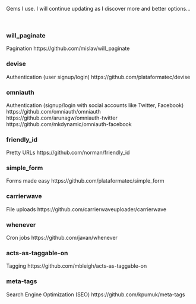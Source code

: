 Gems I use. I will continue updating as I discover more and better options...

<br>

<h3>will_paginate</h3>
Pagination
https://github.com/mislav/will_paginate

<br>

<h3>devise</h3>
Authentication (user signup/login)
https://github.com/plataformatec/devise

<br>

<h3>omniauth</h3>
Authentication (signup/login with social accounts like Twitter, Facebook)
https://github.com/omniauth/omniauth
https://github.com/arunagw/omniauth-twitter
https://github.com/mkdynamic/omniauth-facebook

<br>

<h3>friendly_id</h3>
Pretty URLs
https://github.com/norman/friendly_id

<br>

<h3>simple_form</h3>
Forms made easy
https://github.com/plataformatec/simple_form

<br>

<h3>carrierwave</h3>
File uploads
https://github.com/carrierwaveuploader/carrierwave

<br>

<h3>whenever</h3>
Cron jobs
https://github.com/javan/whenever

<br>

<h3>acts-as-taggable-on</h3>
Tagging
https://github.com/mbleigh/acts-as-taggable-on

<br>

<h3>meta-tags</h3>
Search Engine Optimization (SEO)
https://github.com/kpumuk/meta-tags
